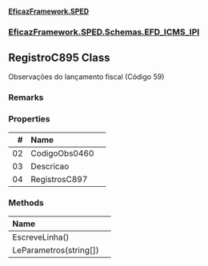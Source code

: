 #### [EficazFramework.SPED](EficazFrameworkSPED.md 'EficazFramework SPED')
### [EficazFramework.SPED.Schemas.EFD_ICMS_IPI](EficazFramework.SPED.Schemas.EFD_ICMS_IPI.md 'EficazFramework.SPED.Schemas.EFD_ICMS_IPI')

## RegistroC895 Class

Observações do lançamento fiscal (Código 59)

### Remarks
### Properties

| # | Name | |
| ---: | :--- | :--- |
| 02 | CodigoObs0460 |  |
| 03 | Descricao |  |
| 04 | RegistrosC897 |  |
### Methods

| Name | |
| :--- | :--- |
| EscreveLinha() |  |
| LeParametros(string[]) |  |
